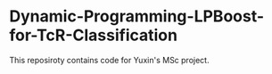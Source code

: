 # Dynamic-Programming-LPBoost-for-TcR-Classification

This reposiroty contains code for Yuxin's MSc project.
